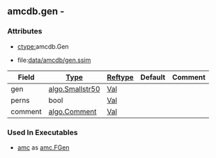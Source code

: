 ## amcdb.gen -


### Attributes
<a href="#attributes"></a>
<!-- dev.mdmark  mdmark:MDSECTION  state:BEG_AUTO  param:Attributes -->
* [ctype:](/txt/ssimdb/dmmeta/ctype.md)amcdb.Gen

* file:[data/amcdb/gen.ssim](/data/amcdb/gen.ssim)

|Field|[Type](/txt/ssimdb/dmmeta/ctype.md)|[Reftype](/txt/ssimdb/dmmeta/reftype.md)|Default|Comment|
|---|---|---|---|---|
|gen|[algo.Smallstr50](/txt/protocol/algo/README.md#algo-smallstr50)|[Val](/txt/exe/amc/reftypes.md#val)|||
|perns|bool|[Val](/txt/exe/amc/reftypes.md#val)|||
|comment|[algo.Comment](/txt/protocol/algo/Comment.md)|[Val](/txt/exe/amc/reftypes.md#val)|||

<!-- dev.mdmark  mdmark:MDSECTION  state:END_AUTO  param:Attributes -->

### Used In Executables
<a href="#used-in-executables"></a>
<!-- dev.mdmark  mdmark:MDSECTION  state:BEG_AUTO  param:ImdbUses -->

* [amc](/txt/exe/amc/internals.md) as [amc.FGen](/txt/exe/amc/internals.md#amc-fgen)

<!-- dev.mdmark  mdmark:MDSECTION  state:END_AUTO  param:ImdbUses -->

